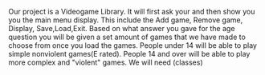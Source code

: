 Our project is a Videogame Library. 
It will first ask your and then show you you the main menu display.
This include the Add game, Remove game, Display, Save,Load,Exit.
Based on what answer you gave for the age question you will be given a set amount of games that we have made to choose from once you load the games. People under 14 will be able to play simple nonviolent games(E rated). People 14 and over will be able to play more complex and "violent" games.
We will need (classes)
